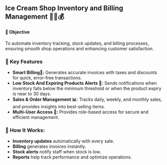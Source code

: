 ## Ice Cream Shop Inventory and Billing Management 🍦🛒💰   

#### 🎯 **Objective**  
To automate inventory tracking, stock updates, and billing processes, ensuring smooth shop operations and enhancing customer satisfaction.  

### 🌟 **Key Features**  

- **Smart Billing🧾:** Generates accurate invoices with taxes and discounts for quick, error-free transactions.  
- **Low Stock And Expiring Products Alerts 🚨:** Sends notifications when inventory falls below the minimum threshold or when the product expiry is near to 30 days.  
- **Sales & Order Management 📊:** Tracks daily, weekly, and monthly sales, and provides insights into best-selling items.  
- **Multi-User Access 🔐:** Provides role-based access for secure and efficient management.  

### 🚀 **How It Works:**  
- **Inventory updates** automatically with every sale.  
- **Billing** generates invoices instantly.  
- **Stock alerts** notify staff when stock is low.  
- **Reports** help track performance and optimize operations.  
